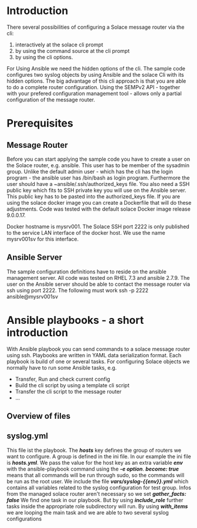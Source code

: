 # Introduction
There several possibilities of configuring a Solace message router via the cli:

1. interactively at the solace cli prompt
2. by using the command source <script-name> at the cli prompt
3. by using the cli options. 


For Using Ansible we need the hidden options of the cli.
The sample code configures two syslog objects by using Ansible and the solace Cli with its hidden options.
The big advantage of this cli approach is that you are able to do a complete router configuration. 
Using the SEMPv2 API - together with your prefered configuration management tool - allows only a partial configuration of the message router.

# Prerequisites
## Message Router
Before you can start applying the sample code you have to create a user on the Solace router, e.g. ansible.
This user has to be member of the sysadmin group.
Unlike the default admin user - which has the cli has the login program - the ansible user has /bin/bash as login program.
Furthermore the user should have a ~ansible/.ssh/authorized_keys file. 
You also need a SSH public key which fits to SSH private key you will use on the Ansible server. This public key has to be pasted into the authorized_keys file.
If you are using the solace docker image you can create a Dockerfile that will do these adjustments.
Code was tested with the default solace Docker image release 9.0.0.17.

Docker hostname is mysrv001. The Solace SSH port 2222 is only published to the service LAN interface of the docker host. 
We use the name mysrv001sv for this interface.
## Ansible Server
The sample configuration definitions have to reside on the ansible management server. All code was tested on RHEL 7.3 and ansible 2.7.9. The user on the  Ansible server should be able to contact the message router via ssh using port 2222. 
The following must work
ssh -p 2222 ansible@mysrv001sv
# Ansible playbooks - a short introduction
With Ansible playbook you can send commands to a solace message router using ssh.
Playbooks are written in YAML data serialization format. 
Each playbook is build of one or several tasks.
For configuring Solace objects we normally have to run some Ansible tasks, e.g.


* Transfer, Run and check current config 
* Build the cli script by using a template cli script
* Transfer the cli script to the message router
* ...

## Overview of files

## syslog.yml

This file ist the playbook. 
The **_hosts_** key defines the group of routers we want to configure. A group is defined in the ini file. In our example the ini file is **_hosts.yml_**.
We pass the value for the host key as an extra variable **_env_** with the ansible-playbook command using the **_-e option_**.
**_become: true_** means that all commands will be run through sudo, so the commands will be run as the root user.
We include the file **_vars/syslog-{{env}}.yml_** which contains all variables related to the syslog configuration for test group. 
Infos from the managed solace router aren't necessary so we set **_gather_facts: false_**
We find one task in our playbook. But by using **_include_role_** further tasks inside the appropriate role subdirectory will run.
By using **_with_items_** we are looping the main task and we are able to two several syslog configurations
